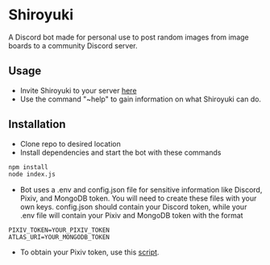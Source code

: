 # Shiroyuki
A Discord bot made for personal use to post random images from image boards to a community Discord server.

## Usage
- Invite Shiroyuki to your server [here](https://discord.com/oauth2/authorize?client_id=729020375022960790&permissions=27712&scope=bot)
- Use the command "~help" to gain information on what Shiroyuki can do.

## Installation
- Clone repo to desired location
- Install dependencies and start the bot with these commands
```bash
npm install
node index.js
```
- Bot uses a .env and config.json file for sensitive information like Discord, Pixiv, and MongoDB token. You will need to create these files with your own keys. 
config.json should contain your Discord token, while your .env file will contain your Pixiv and MongoDB token with the format
```
PIXIV_TOKEN=YOUR_PIXIV_TOKEN
ATLAS_URI=YOUR_MONGODB_TOKEN
```
- To obtain your Pixiv token, use this [script](https://gist.github.com/ZipFile/c9ebedb224406f4f11845ab700124362).
